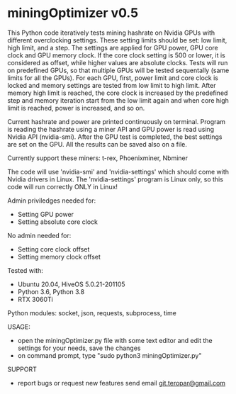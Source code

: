# miningOptimizer v0.5

This Python code iteratively tests mining hashrate on Nvidia GPUs with different overclocking settings. These setting limits should be set: low limit, high limit, and a step. The settings are applied for GPU power, GPU core clock and GPU memory clock. If the core clock setting is 500 or lower, it is considered as offset, while higher values are absolute clocks. Tests will run on predefined GPUs, so that multiple GPUs will be tested sequentally (same limits for all the GPUs). For each GPU, first, power limit and core clock is locked and memory settings are tested from low limit to high limit. After memory high limit is reached, the core clock is increased by the predefined step and memory iteration start from the low limit again and when core high limit is reached, power is increased, and so on.

Current hashrate and power are printed continuously on terminal. Program is reading the hashrate using a miner API and GPU power is read using Nvidia API (nvidia-smi). After the GPU test is completed, the best settings are set on the GPU. All the results can be saved also on a file.

Currently support these miners: t-rex, Phoenixminer, Nbminer

The code will use 'nvidia-smi' and 'nvidia-settings' which should come with Nvidia drivers in Linux. The 'nvidia-settings' program is Linux only, so this code will run correctly ONLY in Linux!

Admin priviledges needed for:
 - Setting GPU power
 - Setting absolute core clock

No admin needed for:
 - Setting core clock offset
 - Setting memory clock offset

Tested with:
- Ubuntu 20.04, HiveOS 5.0.21-201105
- Python 3.6, Python 3.8
- RTX 3060Ti

Python modules:
socket, json, requests, subprocess, time

USAGE:
- open the miningOptimizer.py file with some text editor and edit the settings for your needs, save the changes
- on command prompt, type "sudo python3 miningOptimizer.py"

SUPPORT
- report bugs or request new features send email git.teropar@gmail.com
